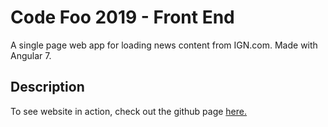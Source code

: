 # Code Foo 2019 - Front End
A single page web app for loading news content from IGN.com. Made with Angular 7.

## Description 
To see website in action, check out the github page [here.](https://volpestyle.github.io/Code-Foo-2019/)
